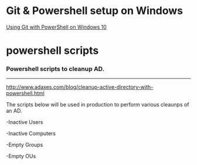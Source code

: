# Git & Powershell setup on Windows

[Using Git with PowerShell on Windows 10](https://www.develves.net/blogs/asd/articles/using-git-with-powershell-on-windows-10/#configure-a-simple-git-powershell-command-window)


# powershell scripts

### Powershell scripts to cleanup AD.

---

http://www.adaxes.com/blog/cleanup-active-directory-with-powershell.html

The scripts below will be used in production to perform various cleaunps of an AD.

-Inactive Users

-Inactive Computers

-Empty Groups

-Empty OUs
